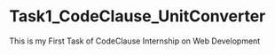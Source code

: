 # Task1_CodeClause_UnitConverter
This is my First Task  of CodeClause  Internship on Web Development 
